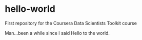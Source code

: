 # hello-world
First repository for the Coursera Data Scientists Toolkit course

Man...been a while since I said Hello to the world.
